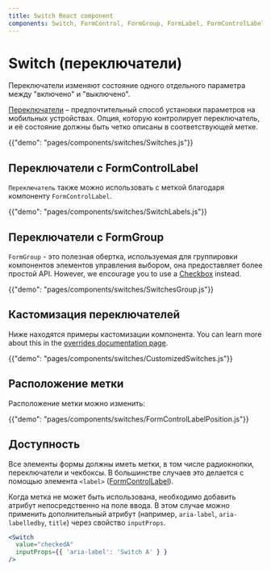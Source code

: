 ```yaml
---
title: Switch React component
components: Switch, FormControl, FormGroup, FormLabel, FormControlLabel
---
```


# Switch (переключатели)

<p class="description">Переключатели изменяют состояние одного отдельного параметра между "включено" и "выключено".</p>

[Переключатели](https://material.io/design/components/selection-controls.html#switches) – предпочтительный способ установки параметров на мобильных устройствах. Опция, которую контролирует переключатель, и её состояние должны быть четко описаны в соответствующей метке.

{{"demo": "pages/components/switches/Switches.js"}}

## Переключатели с FormControlLabel

`Переключатель` также можно использовать с меткой благодаря компоненту `FormControlLabel`.

{{"demo": "pages/components/switches/SwitchLabels.js"}}

## Переключатели с FormGroup

`FormGroup` - это полезная обертка, используемая для группировки компонентов элементов управления выбором, она предоставляет более простой API. However, we encourage you to use a [Checkbox](#checkboxes) instead.

{{"demo": "pages/components/switches/SwitchesGroup.js"}}

## Кастомизация переключателей

Ниже находятся примеры кастомизации компонента. You can learn more about this in the [overrides documentation page](/customization/components/).

{{"demo": "pages/components/switches/CustomizedSwitches.js"}}

## Расположение метки

Расположение метки можно изменить:

{{"demo": "pages/components/switches/FormControlLabelPosition.js"}}

## Доступность

Все элементы формы должны иметь метки, в том числе радиокнопки, переключатели и чекбоксы. В большинстве случаев это делается с помощью элемента `<label>` ([FormControlLabel](/api/form-control-label/)).

Когда метка не может быть использована, необходимо добавить атрибут непосредственно на поле ввода. В этом случае можно применить дополнительный атрибут (например, `aria-label`, `aria-labelledby`, `title`) через свойство `inputProps`.

```jsx
<Switch
  value="checkedA"
  inputProps={{ 'aria-label': 'Switch A' } }
/>
```